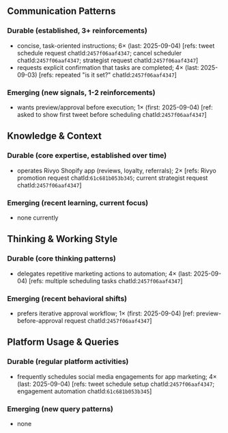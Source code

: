## Communication Patterns
### Durable (established, 3+ reinforcements)
- concise, task-oriented instructions; 6× (last: 2025-09-04) [refs: tweet schedule request chatId:`2457f06aaf4347`; cancel scheduler chatId:`2457f06aaf4347`; strategist request chatId:`2457f06aaf4347`]
- requests explicit confirmation that tasks are completed; 4× (last: 2025-09-03) [refs: repeated "is it set?" chatId:`2457f06aaf4347`]

### Emerging (new signals, 1-2 reinforcements)
- wants preview/approval before execution; 1× (first: 2025-09-04) [ref: asked to show first tweet before scheduling chatId:`2457f06aaf4347`]

## Knowledge & Context
### Durable (core expertise, established over time)
- operates Rivyo Shopify app (reviews, loyalty, referrals); 2× [refs: Rivyo promotion request chatId:`61c681b053b345`; current strategist request chatId:`2457f06aaf4347`]

### Emerging (recent learning, current focus)
- none currently

## Thinking & Working Style
### Durable (core thinking patterns)
- delegates repetitive marketing actions to automation; 4× (last: 2025-09-04) [refs: multiple scheduling tasks chatId:`2457f06aaf4347`]

### Emerging (recent behavioral shifts)
- prefers iterative approval workflow; 1× (first: 2025-09-04) [ref: preview-before-approval request chatId:`2457f06aaf4347`]

## Platform Usage & Queries
### Durable (regular platform activities)
- frequently schedules social media engagements for app marketing; 4× (last: 2025-09-04) [refs: tweet schedule setup chatId:`2457f06aaf4347`; engagement automation chatId:`61c681b053b345`]

### Emerging (new query patterns)
- none